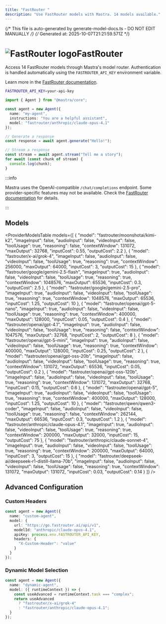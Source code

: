 ```yaml
---
title: "FastRouter "
description: "Use FastRouter models with Mastra. 14 models available."
---
```


{/* This file is auto-generated by generate-model-docs.ts - DO NOT EDIT MANUALLY */}
{/* Generated at: 2025-10-07T21:21:59.571Z */}

# <img src="https://models.dev/logos/fastrouter.svg" alt="FastRouter logo" className="inline w-8 h-8 mr-2 align-middle dark:invert dark:brightness-0 dark:contrast-200" />FastRouter

Access 14 FastRouter models through Mastra's model router. Authentication is handled automatically using the `FASTROUTER_API_KEY` environment variable.

Learn more in the [FastRouter documentation](https://fastrouter.ai/models).

```bash
FASTROUTER_API_KEY=your-api-key
```

```typescript
import { Agent } from "@mastra/core";

const agent = new Agent({
  name: "my-agent",
  instructions: "You are a helpful assistant",
  model: "fastrouter/anthropic/claude-opus-4.1"
});

// Generate a response
const response = await agent.generate("Hello!");

// Stream a response
const stream = await agent.stream("Tell me a story");
for await (const chunk of stream) {
  console.log(chunk);
}
```

:::info

Mastra uses the OpenAI-compatible `/chat/completions` endpoint. Some provider-specific features may not be available. Check the [FastRouter documentation](https://fastrouter.ai/models) for details.

:::

## Models

<ProviderModelsTable 
  models={[
  {
    "model": "fastrouter/moonshotai/kimi-k2",
    "imageInput": false,
    "audioInput": false,
    "videoInput": false,
    "toolUsage": true,
    "reasoning": false,
    "contextWindow": 131072,
    "maxOutput": 32768,
    "inputCost": 0.55,
    "outputCost": 2.2
  },
  {
    "model": "fastrouter/x-ai/grok-4",
    "imageInput": false,
    "audioInput": false,
    "videoInput": false,
    "toolUsage": true,
    "reasoning": true,
    "contextWindow": 256000,
    "maxOutput": 64000,
    "inputCost": 3,
    "outputCost": 15
  },
  {
    "model": "fastrouter/google/gemini-2.5-flash",
    "imageInput": true,
    "audioInput": false,
    "videoInput": false,
    "toolUsage": true,
    "reasoning": true,
    "contextWindow": 1048576,
    "maxOutput": 65536,
    "inputCost": 0.3,
    "outputCost": 2.5
  },
  {
    "model": "fastrouter/google/gemini-2.5-pro",
    "imageInput": true,
    "audioInput": false,
    "videoInput": false,
    "toolUsage": true,
    "reasoning": true,
    "contextWindow": 1048576,
    "maxOutput": 65536,
    "inputCost": 1.25,
    "outputCost": 10
  },
  {
    "model": "fastrouter/openai/gpt-5-nano",
    "imageInput": true,
    "audioInput": false,
    "videoInput": false,
    "toolUsage": true,
    "reasoning": true,
    "contextWindow": 400000,
    "maxOutput": 128000,
    "inputCost": 0.05,
    "outputCost": 0.4
  },
  {
    "model": "fastrouter/openai/gpt-4.1",
    "imageInput": true,
    "audioInput": false,
    "videoInput": false,
    "toolUsage": true,
    "reasoning": false,
    "contextWindow": 1047576,
    "maxOutput": 32768,
    "inputCost": 2,
    "outputCost": 8
  },
  {
    "model": "fastrouter/openai/gpt-5-mini",
    "imageInput": true,
    "audioInput": false,
    "videoInput": false,
    "toolUsage": true,
    "reasoning": true,
    "contextWindow": 400000,
    "maxOutput": 128000,
    "inputCost": 0.25,
    "outputCost": 2
  },
  {
    "model": "fastrouter/openai/gpt-oss-20b",
    "imageInput": false,
    "audioInput": false,
    "videoInput": false,
    "toolUsage": true,
    "reasoning": true,
    "contextWindow": 131072,
    "maxOutput": 65536,
    "inputCost": 0.05,
    "outputCost": 0.2
  },
  {
    "model": "fastrouter/openai/gpt-oss-120b",
    "imageInput": false,
    "audioInput": false,
    "videoInput": false,
    "toolUsage": true,
    "reasoning": true,
    "contextWindow": 131072,
    "maxOutput": 32768,
    "inputCost": 0.15,
    "outputCost": 0.6
  },
  {
    "model": "fastrouter/openai/gpt-5",
    "imageInput": true,
    "audioInput": false,
    "videoInput": false,
    "toolUsage": true,
    "reasoning": true,
    "contextWindow": 400000,
    "maxOutput": 128000,
    "inputCost": 1.25,
    "outputCost": 10
  },
  {
    "model": "fastrouter/qwen/qwen3-coder",
    "imageInput": false,
    "audioInput": false,
    "videoInput": false,
    "toolUsage": true,
    "reasoning": false,
    "contextWindow": 262144,
    "maxOutput": 66536,
    "inputCost": 0.3,
    "outputCost": 1.2
  },
  {
    "model": "fastrouter/anthropic/claude-opus-4.1",
    "imageInput": true,
    "audioInput": false,
    "videoInput": false,
    "toolUsage": true,
    "reasoning": true,
    "contextWindow": 200000,
    "maxOutput": 32000,
    "inputCost": 15,
    "outputCost": 75
  },
  {
    "model": "fastrouter/anthropic/claude-sonnet-4",
    "imageInput": true,
    "audioInput": false,
    "videoInput": false,
    "toolUsage": true,
    "reasoning": true,
    "contextWindow": 200000,
    "maxOutput": 64000,
    "inputCost": 3,
    "outputCost": 15
  },
  {
    "model": "fastrouter/deepseek-ai/deepseek-r1-distill-llama-70b",
    "imageInput": false,
    "audioInput": false,
    "videoInput": false,
    "toolUsage": false,
    "reasoning": true,
    "contextWindow": 131072,
    "maxOutput": 131072,
    "inputCost": 0.03,
    "outputCost": 0.14
  }
]}
/>

## Advanced Configuration

### Custom Headers

```typescript
const agent = new Agent({
  name: "custom-agent",
  model: {
    url: "https://go.fastrouter.ai/api/v1",
    modelId: "anthropic/claude-opus-4.1",
    apiKey: process.env.FASTROUTER_API_KEY,
    headers: {
      "X-Custom-Header": "value"
    }
  }
});
```

### Dynamic Model Selection

```typescript
const agent = new Agent({
  name: "dynamic-agent",
  model: ({ runtimeContext }) => {
    const useAdvanced = runtimeContext.task === "complex";
    return useAdvanced 
      ? "fastrouter/x-ai/grok-4"
      : "fastrouter/anthropic/claude-opus-4.1";
  }
});
```
